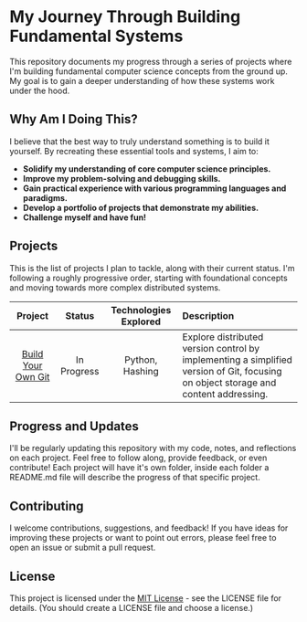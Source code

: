 # My Journey Through Building Fundamental Systems

This repository documents my progress through a series of projects where I'm building fundamental computer science concepts from the ground up. My goal is to gain a deeper understanding of how these systems work under the hood.

## Why Am I Doing This?

I believe that the best way to truly understand something is to build it yourself. By recreating these essential tools and systems, I aim to:

* **Solidify my understanding of core computer science principles.**
* **Improve my problem-solving and debugging skills.**
* **Gain practical experience with various programming languages and paradigms.**
* **Develop a portfolio of projects that demonstrate my abilities.**
* **Challenge myself and have fun!**

## Projects

This is the list of projects I plan to tackle, along with their current status. I'm following a roughly progressive order, starting with foundational concepts and moving towards more complex distributed systems.

| Project | Status | Technologies Explored | Description  |
| :---: | :---: | :---: | :------ |
| [Build Your Own Git](./git)             | In Progress  | Python, Hashing            | Explore distributed version control by implementing a simplified version of Git, focusing on object storage and content addressing.                          |

## Progress and Updates

I'll be regularly updating this repository with my code, notes, and reflections on each project. Feel free to follow along, provide feedback, or even contribute! Each project will have it's own folder, inside each folder a README.md file will describe the progress of that specific project.

## Contributing

I welcome contributions, suggestions, and feedback! If you have ideas for improving these projects or want to point out errors, please feel free to open an issue or submit a pull request.

## License

This project is licensed under the [MIT License](LICENSE) - see the LICENSE file for details. (You should create a LICENSE file and choose a license.)
